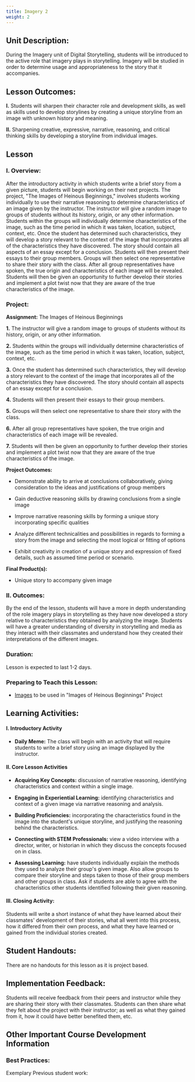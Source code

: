 ```yaml
---
title: Imagery 2
weight: 2
---
```

## Unit Description: 
During the Imagery unit of Digital Storytelling, students will be introduced to the active role that imagery plays in storytelling. Imagery will be studied in order to determine usage and appropriateness to the story that it accompanies. 


## Lesson Outcomes:
**I.** Students will sharpen their character role and development skills, as well as skills used to develop storylines by creating a unique storyline from an image with unknown history and meaning.

**II.** Sharpening creative, expressive, narrative, reasoning, and critical thinking skills by developing a storyline from individual images.

## Lesson
 ### I. Overview:
After the introductory activity in which students write a brief story from a given picture, students will begin working on their next projects. The project, "The Images of Heinous Beginnings," involves students working individually to use their narrative reasoning to determine characteristics of an image given by the instructor. The instructor will give a random image to groups of students without its history, origin, or any other information. Students within the groups will individually determine characteristics of the image, such as the time period in which it was taken, location, subject, context, etc. Once the student has determined such characteristics, they will develop a story relevant to the context of the image that incorporates all of the characteristics they have discovered. The story should contain all aspects of an essay except for a conclusion. Students will then present their essays to their group members. Groups will then select one representative to share their story with the class. After all group representatives have spoken, the true origin and characteristics of each image will be revealed. Students will then be given an opportunity to further develop their stories and implement a plot twist now that they are aware of the true characteristics of the image.

### Project:
**Assignment:**  The Images of Heinous Beginnings

		

 **1.** The instructor will give a random image to groups of students without its history, origin, or any other information.
 
 **2.** Students within the groups will individually determine characteristics of the image, such as the time period in which it was taken, location, subject, context, etc. 
 
 **3.** Once the student has determined such characteristics, they will develop a story relevant to the context of the image that incorporates all of the characteristics they have discovered. The story should contain all aspects of an essay except for a conclusion.
 
 **4.** Students will then present their essays to their group members. 
 
 **5.** Groups will then select one representative to share their story with the class.
 
**6.** After all group representatives have spoken, the true origin and characteristics of each image will be revealed.

**7.**  Students will then be given an opportunity to further develop their stories and implement a plot twist now that they are aware of the true characteristics of the image.

**Project Outcomes:** 
-   Demonstrate ability to arrive at conclusions collaboratively, giving consideration to the ideas and justifications of group members
    
-   Gain deductive reasoning skills by drawing conclusions from a single image
    
-   Improve narrative reasoning skills by forming a unique story incorporating specific qualities
    
-   Analyze different technicalities and possibilities in regards to forming a story from the image and selecting the most logical or fitting of options
    
-   Exhibit creativity in creation of a unique story and expression of fixed details, such as assumed time period or scenario.

**Final Product(s):**
	

 - Unique story to accompany given image


 ### II. Outcomes:
By the end of the lesson, students will have a more in depth understanding of the role imagery plays in storytelling as they have now developed a story relative to characteristics they obtained by analyzing the image.  Students will have a greater understanding of diversity in storytelling and media as they interact with their classmates and understand how they created their interpretations of the different images. 

###  Duration: 
Lesson is expected to last 1-2 days.

### Preparing to Teach this Lesson:

- [Images](http://www.historyinorbit.com/13-children-who-grew-up-to-be-the-most-evil-humans-in-the-world/) to be used in "Images of Heinous Beginnings" Project


## Learning Activities:

#### I. Introductory Activity
-  **Daily Meme:** The class will begin with an activity that will require students to write a brief story using an image displayed by the instructor.

#### II. Core Lesson Activities
- **Acquiring Key Concepts:** discussion of narrative reasoning, identifying characteristics and context within a single image.

- **Engaging in Experiential Learning:** identifying characteristics and context of a given image via narrative reasoning and analysis.

- **Building Proficiencies:** incorporating the characteristics found in the image into the student's unique storyline, and justifying the reasoning behind the characteristics.

- **Connecting with STEM Professionals:** view a video interview with a director, writer, or historian in which they discuss the concepts focused on in class.

- **Assessing Learning:** have students individually explain the methods they used to analyze their group's given image. Also allow groups to compare their storyline and steps taken to those of their group members and other groups in class. Ask if students are able to agree with the characteristics other students identified following their given reasoning.
#### III. Closing Activity: 
 Students will write a short instance of what they have learned about their classmates' development of their stories, what all went into this process, how it differed from their own process, and what they have learned or gained from the individual stories created.



## Student Handouts:
There are no handouts for this lesson as it is project based.

##  Implementation Feedback: 
Students will receive feedback from their peers and instructor while they are sharing their story with their classmates. Students can then share what they felt about the project with their instructor; as well as what they gained from it, how it could have better benefited them, etc.


## Other Important Course Development Information
### Best Practices:
Exemplary Previous student work: 
